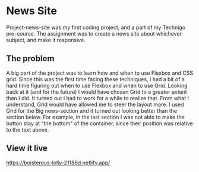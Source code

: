 # News Site
Project-news-site was my first coding project, and a part of my Technigo pre-course. The assignment was to create a news site about whichever subject, and make it responsive.

## The problem
A big part of the project was to learn how and when to use Flexbox and CSS grid. Since this was the first time facing these techniques, I had a bit of a hard time figuring out when to use Flexbox and when to use Grid. Looking back at it (and for the future) I would have chosen Grid to a greater extent than I did. It turned out I had to work for a while to realize that. From what I understand, Grid would have allowed me to steer the layout more. I used Grid for the Big news-section and it turned out looking better than the section below. For example, in the last section I was not able to make the button stay at "the bottom" of the container, since their position was relative to the text above.

## View it live
https://boisterous-lolly-21186d.netlify.app/
